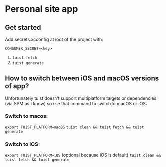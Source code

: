 # Personal site app

## Get started

Add secrets.xcconfig at root of the project with:

```
CONSUMER_SECRET=<key>
```

1) `tuist fetch`
2) `tuist generate`

## How to switch between iOS and macOS versions of app?

Unfortunately tuist doesn't support multiplatform targets or dependencies (via SPM as I know) so use that command to switch to macOS or iOS:

### Switch to macos:
 `export TUIST_PLATFORM=macOS`
 `tuist clean && tuist fetch && tuist generate`

### Switch to iOS:
 `export TUIST_PLATFORM=iOS` (optional because iOS is default)
 `tuist clean && tuist fetch && tuist generate`
